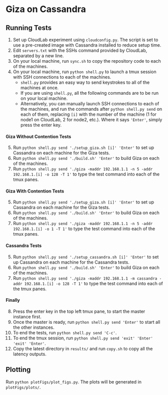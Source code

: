 # Giza on Cassandra

## Running Tests

1. Set up CloudLab experiment using `cloudconfig.py`. The script is set to use a pre-created image with Cassandra installed to reduce setup time.
2. Edit `servers.txt` with the SSHs command provided by CloudLab, separated by a new line.
3. On your local machine, run `sync.sh` to copy the repository code to each of the machines.
4. On your local machine, run `python shell.py` to launch a tmux session with SSH connections to each of the machines.
    - `shell.py` provides an easy way to send keystrokes to all of the machines at once.
    - If you are using `shell.py`, all the following commands are to be run on your local machine.
    - Alternatively, you can manually launch SSH connections to each of the machines, and run the commands after `python shell.py send` on each of them, replacing `[i]` with the number of the machine (1 for node1 on CloudLab, 2 for node2, etc.). Where it says `'Enter'`, simply press the enter key.

#### Giza Without Contention Tests

5. Run `python shell.py send './setup_giza.sh [i]' 'Enter'` to set up Cassandra on each machine for the Giza tests.
6. Run `python shell.py send './build.sh' 'Enter'` to build Giza on each of the machines.
7. Run `python shell.py send './giza -maddr 192.168.1.1 -n 5 -addr 192.168.1.[i] -o 128 -T 1'` to type the test command into each of the tmux panes.

#### Giza With Contention Tests

5. Run `python shell.py send './setup_giza.sh [i]' 'Enter'` to set up Cassandra on each machine for the Giza tests.
6. Run `python shell.py send './build.sh' 'Enter'` to build Giza on each of the machines.
7. Run `python shell.py send './giza -maddr 192.168.1.1 -n 5 -addr 192.168.1.[i] -o 1 -T 1'` to type the test command into each of the tmux panes.

#### Cassandra Tests

5. Run `python shell.py send './setup_cassandra.sh [i]' 'Enter'` to set up Cassandra on each machine for the Cassandra tests.
6. Run `python shell.py send './build.sh' 'Enter'` to build Giza on each of the machines.
7. Run `python shell.py send './giza -maddr 192.168.1.1 -m cassandra -addr 192.168.1.[i] -o 128 -T 1'` to type the test command into each of the tmux panes.

#### Finally

8. Press the enter key in the top left tmux pane, to start the master instance first.
9. Once the master is ready, run `python shell.py send 'Enter'` to start all the other instances.
10. To end the tests, run `python shell.py send 'C-c'`.
11. To end the tmux session, run `python shell.py send 'exit' 'Enter' 'exit' 'Enter'`.
12. Copy the latest directory in `results/` and run `copy.sh` to copy all the latency outputs.

## Plotting

Run `python plotFigs/plot_figs.py`. The plots will be generated in `plotFigs/plots/`.
